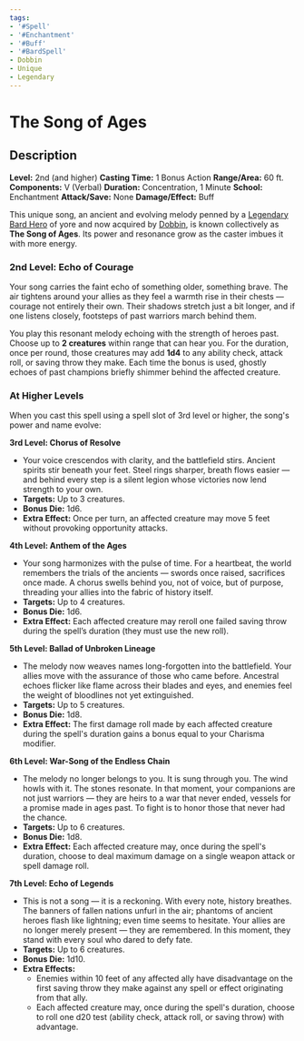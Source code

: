```yaml
---
tags:
- '#Spell'
- '#Enchantment'
- '#Buff'
- '#BardSpell'
- Dobbin
- Unique
- Legendary
---
```


# The Song of Ages

## Description

**Level:** 2nd (and higher)
**Casting Time:** 1 Bonus Action
**Range/Area:** 60 ft.
**Components:** V (Verbal)
**Duration:** Concentration, 1 Minute
**School:** Enchantment
**Attack/Save:** None
**Damage/Effect:** Buff

This unique song, an ancient and evolving melody penned by a [Legendary Bard Hero](npcs/vallencia-npcs/vallencias-legendary-heroes/legendary-bard-hero.md) of yore and now acquired by [Dobbin](players/dobbin-cobblepot-iii/dobbin-cobblepot-iii.md), is known collectively as **The Song of Ages**. Its power and resonance grow as the caster imbues it with more energy.

### 2nd Level: Echo of Courage

Your song carries the faint echo of something older, something brave. The air tightens around your allies as they feel a warmth rise in their chests — courage not entirely their own. Their shadows stretch just a bit longer, and if one listens closely, footsteps of past warriors march behind them.

You play this resonant melody echoing with the strength of heroes past. Choose up to **2 creatures** within range that can hear you. For the duration, once per round, those creatures may add **1d4** to any ability check, attack roll, or saving throw they make. Each time the bonus is used, ghostly echoes of past champions briefly shimmer behind the affected creature.

### At Higher Levels

When you cast this spell using a spell slot of 3rd level or higher, the song's power and name evolve:

**3rd Level: Chorus of Resolve**

* Your voice crescendos with clarity, and the battlefield stirs. Ancient spirits stir beneath your feet. Steel rings sharper, breath flows easier — and behind every step is a silent legion whose victories now lend strength to your own.
* **Targets:** Up to 3 creatures.
* **Bonus Die:** 1d6.
* **Extra Effect:** Once per turn, an affected creature may move 5 feet without provoking opportunity attacks.

**4th Level: Anthem of the Ages**

* Your song harmonizes with the pulse of time. For a heartbeat, the world remembers the trials of the ancients — swords once raised, sacrifices once made. A chorus swells behind you, not of voice, but of purpose, threading your allies into the fabric of history itself.
* **Targets:** Up to 4 creatures.
* **Bonus Die:** 1d6.
* **Extra Effect:** Each affected creature may reroll one failed saving throw during the spell’s duration (they must use the new roll).

**5th Level: Ballad of Unbroken Lineage**

* The melody now weaves names long-forgotten into the battlefield. Your allies move with the assurance of those who came before. Ancestral echoes flicker like flame across their blades and eyes, and enemies feel the weight of bloodlines not yet extinguished.
* **Targets:** Up to 5 creatures.
* **Bonus Die:** 1d8.
* **Extra Effect:** The first damage roll made by each affected creature during the spell's duration gains a bonus equal to your Charisma modifier.

**6th Level: War-Song of the Endless Chain**

* The melody no longer belongs to you. It is sung through you. The wind howls with it. The stones resonate. In that moment, your companions are not just warriors — they are heirs to a war that never ended, vessels for a promise made in ages past. To fight is to honor those that never had the chance.
* **Targets:** Up to 6 creatures.
* **Bonus Die:** 1d8.
* **Extra Effect:** Each affected creature may, once during the spell's duration, choose to deal maximum damage on a single weapon attack or spell damage roll.

**7th Level: Echo of Legends**

* This is not a song — it is a reckoning. With every note, history breathes. The banners of fallen nations unfurl in the air; phantoms of ancient heroes flash like lightning; even time seems to hesitate. Your allies are no longer merely present — they are remembered. In this moment, they stand with every soul who dared to defy fate.
* **Targets:** Up to 6 creatures.
* **Bonus Die:** 1d10.
* **Extra Effects:**
  * Enemies within 10 feet of any affected ally have disadvantage on the first saving throw they make against any spell or effect originating from that ally.
  * Each affected creature may, once during the spell's duration, choose to roll one d20 test (ability check, attack roll, or saving throw) with advantage.
